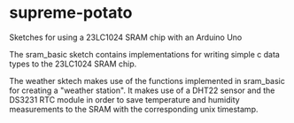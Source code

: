 # supreme-potato
Sketches for using a 23LC1024 SRAM chip with an Arduino Uno  


The sram_basic sketch contains implementations for writing simple c data types to the 23LC1024 SRAM chip.

The weather sktech makes use of the functions implemented in sram_basic for creating a "weather station".
It makes use of a DHT22 sensor and the DS3231 RTC module in order to save temperature and humidity measurements to the SRAM with the corresponding unix timestamp.

